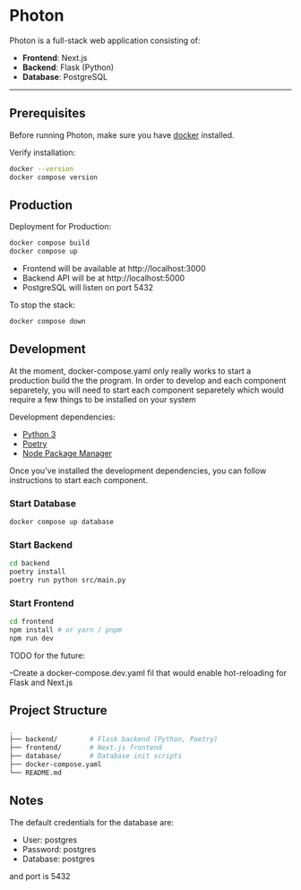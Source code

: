 # Photon

Photon is a full-stack web application consisting of:

- **Frontend**: Next.js
- **Backend**: Flask (Python)
- **Database**: PostgreSQL

---

## Prerequisites

Before running Photon, make sure you have [docker](https://docs.docker.com/engine/install/) installed.

Verify installation:

```bash
docker --version
docker compose version
```

## Production

Deployment for Production:

```bash
docker compose build
docker compose up
```

- Frontend will be available at http://localhost:3000
- Backend API will be at http://localhost:5000
- PostgreSQL will listen on port 5432

To stop the stack:
```bash
docker compose down
```

## Development

At the moment, docker-compose.yaml only really works to start a production build the the program. In order to develop and each component separetely, you will need to start each component separetely which would require a few things to be installed on your system

Development dependencies:


- [Python 3](https://www.python.org/downloads/)
- [Poetry](https://python-poetry.org/docs/#installing-with-pipx)
- [Node Package Manager](https://docs.npmjs.com/downloading-and-installing-node-js-and-npm)

Once you've installed the development dependencies, you can follow instructions to start each component.

### Start Database

```bash
docker compose up database
```

### Start Backend

```bash
cd backend
poetry install
poetry run python src/main.py
```

### Start Frontend

```bash
cd frontend
npm install # or yarn / pnpm
npm run dev
```

TODO for the future:

-Create a docker-compose.dev.yaml fil that would enable hot-reloading for Flask and Next.js

## Project Structure

```bash
.
├── backend/        # Flask backend (Python, Poetry)
├── frontend/       # Next.js frontend
├── database/       # Database init scripts
├── docker-compose.yaml
└── README.md
```

## Notes

The default credentials for the database are:
- User: postgres
- Password: postgres
- Database: postgres

and port is 5432

